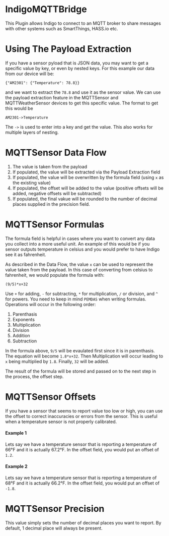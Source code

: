 # IndigoMQTTBridge

This Plugin allows Indigo to connect to an MQTT broker to share messages with other systems such as SmartThings, HASS.io etc.

# Using The Payload Extraction
If you have a sensor pyload that is JSON data, you may want to get a specific value by key, or even by nested keys. For this example our data from our device will be:
```
{"AM2301": {"Temperature": 78.8}}
```
and we want to extract the `78.8` and use it as the sensor value. We can use the payload extraction feature in the MQTTSensor and MQTTWeatherSensor devices to get this specific value. The format to get this would be
```
AM2301->Temperature
```
The `->` is used to enter into a key and get the value. This also works for multiple layers of nesting.

# MQTTSensor Data Flow
1) The value is taken from the payload
2) If populated, the value will be extracted via the Payload Extraction field
3) If populated, the value will be overwritten by the formula field (using `x` as the existing value)
4) If populated, the offset will be added to the value (positive offsets will be added, negative offsets will be subtracted)
5) If populated, the final vakue will be rounded to the number of decimal places supplied in the precision field.

# MQTTSensor Formulas
The formula field is helpful in cases where you want to convert any data you collect into a more useful unit. An example of this would be if you sensor outputs temperature in celsius and you would prefer to have Indigo see it as fahrenheit.

As described in the Data Flow, the value `x` can be used to represent the value taken from the payload. In this case of converting from celsius to fahrenheit, we would populate the formula with: 
```
(9/5)*x+32
```
Use `+` for adding, `-` for subtracting, `*` for multiplication, `/` or division, and `^` for powers. You need to keep in mind `PEMDAS` when writing formulas. Operations will occur in the following order: 
1) Parenthasis
2) Exponents
3) Multiplication
4) Division
5) Addition
6) Subtraction

In the formula above, `9/5` will be evaulated first since it is in parenthasis. The equation will become `1.8*x+32`. Then Multiplication will occur leading to `x` being multiplied by `1.8`. Finally, `32` will be added.

The result of the formula will be stored and passed on to the next step in the process, the offset step.

# MQTTSensor Offsets
If you have a sensor that seems to report value too low or high, you can use the offset to correct inaccuracies or errors from the sensor. This is useful when a temperature sensor is not properly calibrated.

#### Example 1
Lets say we have a temperature sensor that is reporting a temperature of 66°F and it is actually 67.2°F. In the offset field, you would put an offset of `1.2`.

#### Example 2
Lets say we have a temperature sensor that is reporting a temperature of 68°F and it is actually 66.2°F. In the offset field, you would put an offset of `-1.8`.

# MQTTSensor Precision
This value simply sets the number of decimal places you want to report. By default, 1 decimal place will always be present.
